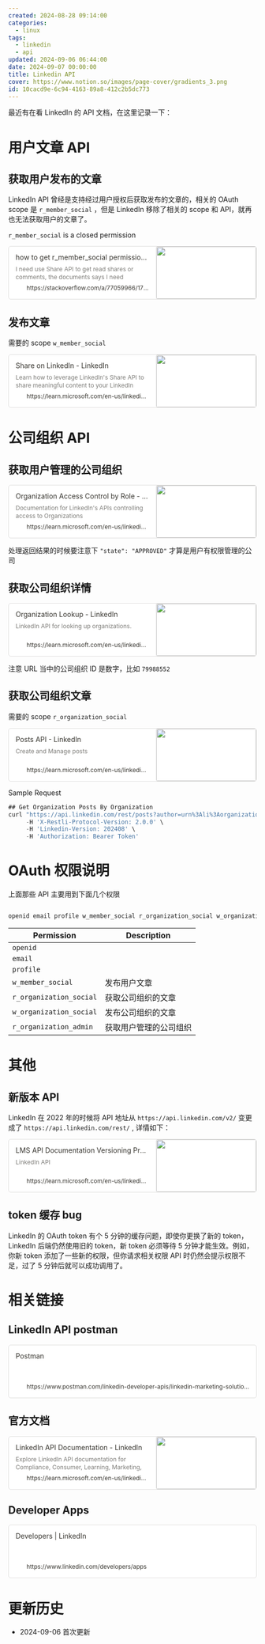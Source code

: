 ```yaml
---
created: 2024-08-28 09:14:00
categories:
  - linux
tags:
  - linkedin
  - api
updated: 2024-09-06 06:44:00
date: 2024-09-07 00:00:00
title: Linkedin API
cover: https://www.notion.so/images/page-cover/gradients_3.png
id: 10cacd9e-6c94-4163-89a8-412c2b5dc773
---
```


最近有在看 LinkedIn 的 API 文档，在这里记录一下：

# 用户文章 API

## 获取用户发布的文章

LinkedIn API 曾经是支持经过用户授权后获取发布的文章的，相关的 OAuth scope 是 `r_member_social` ，但是 LinkedIn 移除了相关的 scope 和 API，就再也无法获取用户的文章了。

`r_member_social` is a closed permission

<div style="width: 100%; margin-top: 4px; margin-bottom: 4px;"><div style="display: flex; background:white;border-radius:5px"><a href="https://stackoverflow.com/a/77059966/1776024"target="_blank"rel="noopener noreferrer"style="display: flex; color: inherit; text-decoration: none; user-select: none; transition: background 20ms ease-in 0s; cursor: pointer; flex-grow: 1; min-width: 0px; flex-wrap: wrap-reverse; align-items: stretch; text-align: left; overflow: hidden; border: 1px solid rgba(55, 53, 47, 0.16); border-radius: 5px; position: relative; fill: inherit;"><div style="flex: 4 1 180px; padding: 12px 14px 14px; overflow: hidden; text-align: left;"><div style="font-size: 14px; line-height: 20px; color: rgb(55, 53, 47); white-space: nowrap; overflow: hidden; text-overflow: ellipsis; min-height: 24px; margin-bottom: 2px;">how to get r_member_social permission with linkedIn share api</div><div style="font-size: 12px; line-height: 16px; color: rgba(55, 53, 47, 0.65); height: 32px; overflow: hidden;">I need use Share API to get read shares or comments, the documents says I need r_member_social permission, how can I get the permission?</div><div style="display: flex; margin-top: 6px; height: 16px;"><img src="https://cdn.sstatic.net/Sites/stackoverflow/Img/favicon.ico?v=ec617d715196"style="width: 16px; height: 16px; min-width: 16px; margin-right: 6px;"><div style="font-size: 12px; line-height: 16px; color: rgb(55, 53, 47); white-space: nowrap; overflow: hidden; text-overflow: ellipsis;">https://stackoverflow.com/a/77059966/1776024</div></div></div><div style="flex: 1 1 180px; display: block; position: relative;"><div style="position: absolute; inset: 0px;"><div style="width: 100%; height: 100%;"><img src="https://cdn.sstatic.net/Sites/stackoverflow/Img/apple-touch-icon@2.png?v=73d79a89bded" referrerpolicy="no-referrer" style="display: block; object-fit: cover; border-radius: 3px; width: 100%; height: 100%;"></div></div></div></a></div></div>

## 发布文章

需要的 scope `w_member_social`

<div style="width: 100%; margin-top: 4px; margin-bottom: 4px;"><div style="display: flex; background:white;border-radius:5px"><a href="https://learn.microsoft.com/en-us/linkedin/consumer/integrations/self-serve/share-on-linkedin#creating-a-share-on-linkedin"target="_blank"rel="noopener noreferrer"style="display: flex; color: inherit; text-decoration: none; user-select: none; transition: background 20ms ease-in 0s; cursor: pointer; flex-grow: 1; min-width: 0px; flex-wrap: wrap-reverse; align-items: stretch; text-align: left; overflow: hidden; border: 1px solid rgba(55, 53, 47, 0.16); border-radius: 5px; position: relative; fill: inherit;"><div style="flex: 4 1 180px; padding: 12px 14px 14px; overflow: hidden; text-align: left;"><div style="font-size: 14px; line-height: 20px; color: rgb(55, 53, 47); white-space: nowrap; overflow: hidden; text-overflow: ellipsis; min-height: 24px; margin-bottom: 2px;">Share on LinkedIn - LinkedIn</div><div style="font-size: 12px; line-height: 16px; color: rgba(55, 53, 47, 0.65); height: 32px; overflow: hidden;">Learn how to leverage LinkedIn's Share API to share meaningful content to your LinkedIn network.</div><div style="display: flex; margin-top: 6px; height: 16px;"><img src=""style="width: 16px; height: 16px; min-width: 16px; margin-right: 6px;"><div style="font-size: 12px; line-height: 16px; color: rgb(55, 53, 47); white-space: nowrap; overflow: hidden; text-overflow: ellipsis;">https://learn.microsoft.com/en-us/linkedin/consumer/integrations/self-serve/share-on-linkedin#creating-a-share-on-linkedin</div></div></div><div style="flex: 1 1 180px; display: block; position: relative;"><div style="position: absolute; inset: 0px;"><div style="width: 100%; height: 100%;"><img src="https://learn.microsoft.com/en-us/media/open-graph-image.png" referrerpolicy="no-referrer" style="display: block; object-fit: cover; border-radius: 3px; width: 100%; height: 100%;"></div></div></div></a></div></div>

# 公司组织 API

## 获取用户管理的公司组织

<div style="width: 100%; margin-top: 4px; margin-bottom: 4px;"><div style="display: flex; background:white;border-radius:5px"><a href="https://learn.microsoft.com/en-us/linkedin/marketing/community-management/organizations/organization-access-control-by-role?view=li-lms-2024-08&tabs=http#find-organization-administrators"target="_blank"rel="noopener noreferrer"style="display: flex; color: inherit; text-decoration: none; user-select: none; transition: background 20ms ease-in 0s; cursor: pointer; flex-grow: 1; min-width: 0px; flex-wrap: wrap-reverse; align-items: stretch; text-align: left; overflow: hidden; border: 1px solid rgba(55, 53, 47, 0.16); border-radius: 5px; position: relative; fill: inherit;"><div style="flex: 4 1 180px; padding: 12px 14px 14px; overflow: hidden; text-align: left;"><div style="font-size: 14px; line-height: 20px; color: rgb(55, 53, 47); white-space: nowrap; overflow: hidden; text-overflow: ellipsis; min-height: 24px; margin-bottom: 2px;">Organization Access Control by Role - LinkedIn</div><div style="font-size: 12px; line-height: 16px; color: rgba(55, 53, 47, 0.65); height: 32px; overflow: hidden;">Documentation for LinkedIn's APIs controlling access to Organizations</div><div style="display: flex; margin-top: 6px; height: 16px;"><img src=""style="width: 16px; height: 16px; min-width: 16px; margin-right: 6px;"><div style="font-size: 12px; line-height: 16px; color: rgb(55, 53, 47); white-space: nowrap; overflow: hidden; text-overflow: ellipsis;">https://learn.microsoft.com/en-us/linkedin/marketing/community-management/organizations/organization-access-control-by-role?view=li-lms-2024-08&tabs=http#find-organization-administrators</div></div></div><div style="flex: 1 1 180px; display: block; position: relative;"><div style="position: absolute; inset: 0px;"><div style="width: 100%; height: 100%;"><img src="https://learn.microsoft.com/en-us/media/open-graph-image.png" referrerpolicy="no-referrer" style="display: block; object-fit: cover; border-radius: 3px; width: 100%; height: 100%;"></div></div></div></a></div></div>

处理返回结果的时候要注意下 `"state": "APPROVED"` 才算是用户有权限管理的公司

## 获取公司组织详情

<div style="width: 100%; margin-top: 4px; margin-bottom: 4px;"><div style="display: flex; background:white;border-radius:5px"><a href="https://learn.microsoft.com/en-us/linkedin/marketing/community-management/organizations/organization-lookup-api?view=li-lms-2024-08&tabs=http#retrieve-an-administered-organization"target="_blank"rel="noopener noreferrer"style="display: flex; color: inherit; text-decoration: none; user-select: none; transition: background 20ms ease-in 0s; cursor: pointer; flex-grow: 1; min-width: 0px; flex-wrap: wrap-reverse; align-items: stretch; text-align: left; overflow: hidden; border: 1px solid rgba(55, 53, 47, 0.16); border-radius: 5px; position: relative; fill: inherit;"><div style="flex: 4 1 180px; padding: 12px 14px 14px; overflow: hidden; text-align: left;"><div style="font-size: 14px; line-height: 20px; color: rgb(55, 53, 47); white-space: nowrap; overflow: hidden; text-overflow: ellipsis; min-height: 24px; margin-bottom: 2px;">Organization Lookup - LinkedIn</div><div style="font-size: 12px; line-height: 16px; color: rgba(55, 53, 47, 0.65); height: 32px; overflow: hidden;">LinkedIn API for looking up organizations.</div><div style="display: flex; margin-top: 6px; height: 16px;"><img src=""style="width: 16px; height: 16px; min-width: 16px; margin-right: 6px;"><div style="font-size: 12px; line-height: 16px; color: rgb(55, 53, 47); white-space: nowrap; overflow: hidden; text-overflow: ellipsis;">https://learn.microsoft.com/en-us/linkedin/marketing/community-management/organizations/organization-lookup-api?view=li-lms-2024-08&tabs=http#retrieve-an-administered-organization</div></div></div><div style="flex: 1 1 180px; display: block; position: relative;"><div style="position: absolute; inset: 0px;"><div style="width: 100%; height: 100%;"><img src="https://learn.microsoft.com/en-us/media/open-graph-image.png" referrerpolicy="no-referrer" style="display: block; object-fit: cover; border-radius: 3px; width: 100%; height: 100%;"></div></div></div></a></div></div>

注意 URL 当中的公司组织 ID 是数字，比如 `79988552`

## 获取公司组织文章

需要的 scope `r_organization_social`

<div style="width: 100%; margin-top: 4px; margin-bottom: 4px;"><div style="display: flex; background:white;border-radius:5px"><a href="https://learn.microsoft.com/en-us/linkedin/marketing/community-management/shares/posts-api?view=li-lms-2024-08&tabs=curl#find-posts-by-authors"target="_blank"rel="noopener noreferrer"style="display: flex; color: inherit; text-decoration: none; user-select: none; transition: background 20ms ease-in 0s; cursor: pointer; flex-grow: 1; min-width: 0px; flex-wrap: wrap-reverse; align-items: stretch; text-align: left; overflow: hidden; border: 1px solid rgba(55, 53, 47, 0.16); border-radius: 5px; position: relative; fill: inherit;"><div style="flex: 4 1 180px; padding: 12px 14px 14px; overflow: hidden; text-align: left;"><div style="font-size: 14px; line-height: 20px; color: rgb(55, 53, 47); white-space: nowrap; overflow: hidden; text-overflow: ellipsis; min-height: 24px; margin-bottom: 2px;">Posts API - LinkedIn</div><div style="font-size: 12px; line-height: 16px; color: rgba(55, 53, 47, 0.65); height: 32px; overflow: hidden;">Create and Manage posts</div><div style="display: flex; margin-top: 6px; height: 16px;"><img src=""style="width: 16px; height: 16px; min-width: 16px; margin-right: 6px;"><div style="font-size: 12px; line-height: 16px; color: rgb(55, 53, 47); white-space: nowrap; overflow: hidden; text-overflow: ellipsis;">https://learn.microsoft.com/en-us/linkedin/marketing/community-management/shares/posts-api?view=li-lms-2024-08&tabs=curl#find-posts-by-authors</div></div></div><div style="flex: 1 1 180px; display: block; position: relative;"><div style="position: absolute; inset: 0px;"><div style="width: 100%; height: 100%;"><img src="https://learn.microsoft.com/en-us/media/open-graph-image.png" referrerpolicy="no-referrer" style="display: block; object-fit: cover; border-radius: 3px; width: 100%; height: 100%;"></div></div></div></a></div></div>

Sample Request

```javascript
## Get Organization Posts By Organization
curl "https://api.linkedin.com/rest/posts?author=urn%3Ali%3Aorganization%3A104928924&q=author&count=10&sortBy=LAST_MODIFIED" \
     -H 'X-Restli-Protocol-Version: 2.0.0' \
     -H 'Linkedin-Version: 202408' \
     -H 'Authorization: Bearer Token'
```

# OAuth 权限说明

上面那些 API 主要用到下面几个权限

```javascript

openid email profile w_member_social r_organization_social w_organization_social r_organization_admin
```

| Permission              | Description            |
| ----------------------- | ---------------------- |
| `openid`                |                        |
| `email`                 |                        |
| `profile`               |                        |
| `w_member_social`       | 发布用户文章           |
| `r_organization_social` | 获取公司组织的文章     |
| `w_organization_social` | 发布公司组织的文章     |
| `r_organization_admin`  | 获取用户管理的公司组织 |

# 其他

## 新版本 API

LinkedIn 在 2022 年的时候将 API 地址从 `https://api.linkedin.com/v2/` 变更成了 `https://api.linkedin.com/rest/` , 详情如下：

<div style="width: 100%; margin-top: 4px; margin-bottom: 4px;"><div style="display: flex; background:white;border-radius:5px"><a href="https://learn.microsoft.com/en-us/linkedin/marketing/versioning?view=li-lms-2024-08#why-are-our-apis-versioned"target="_blank"rel="noopener noreferrer"style="display: flex; color: inherit; text-decoration: none; user-select: none; transition: background 20ms ease-in 0s; cursor: pointer; flex-grow: 1; min-width: 0px; flex-wrap: wrap-reverse; align-items: stretch; text-align: left; overflow: hidden; border: 1px solid rgba(55, 53, 47, 0.16); border-radius: 5px; position: relative; fill: inherit;"><div style="flex: 4 1 180px; padding: 12px 14px 14px; overflow: hidden; text-align: left;"><div style="font-size: 14px; line-height: 20px; color: rgb(55, 53, 47); white-space: nowrap; overflow: hidden; text-overflow: ellipsis; min-height: 24px; margin-bottom: 2px;">LMS API Documentation Versioning Preview - LinkedIn</div><div style="font-size: 12px; line-height: 16px; color: rgba(55, 53, 47, 0.65); height: 32px; overflow: hidden;">LinkedIn API</div><div style="display: flex; margin-top: 6px; height: 16px;"><img src=""style="width: 16px; height: 16px; min-width: 16px; margin-right: 6px;"><div style="font-size: 12px; line-height: 16px; color: rgb(55, 53, 47); white-space: nowrap; overflow: hidden; text-overflow: ellipsis;">https://learn.microsoft.com/en-us/linkedin/marketing/versioning?view=li-lms-2024-08#why-are-our-apis-versioned</div></div></div><div style="flex: 1 1 180px; display: block; position: relative;"><div style="position: absolute; inset: 0px;"><div style="width: 100%; height: 100%;"><img src="https://learn.microsoft.com/en-us/media/open-graph-image.png" referrerpolicy="no-referrer" style="display: block; object-fit: cover; border-radius: 3px; width: 100%; height: 100%;"></div></div></div></a></div></div>

## token 缓存 bug

LinkedIn 的 OAuth token 有个 5 分钟的缓存问题，即使你更换了新的 token，LinkedIn 后端仍然使用旧的 token，新 token 必须等待 5 分钟才能生效。例如，你新 token 添加了一些新的权限，但你请求相关权限 API 时仍然会提示权限不足，过了 5 分钟后就可以成功调用了。

# 相关链接

## LinkedIn API postman

<div style="width: 100%; margin-top: 4px; margin-bottom: 4px;"><div style="display: flex; background:white;border-radius:5px"><a href="https://www.postman.com/linkedin-developer-apis/linkedin-marketing-solutions-versioned-apis/collection/5e45ld6/content-apis?ctx=info"target="_blank"rel="noopener noreferrer"style="display: flex; color: inherit; text-decoration: none; user-select: none; transition: background 20ms ease-in 0s; cursor: pointer; flex-grow: 1; min-width: 0px; flex-wrap: wrap-reverse; align-items: stretch; text-align: left; overflow: hidden; border: 1px solid rgba(55, 53, 47, 0.16); border-radius: 5px; position: relative; fill: inherit;"><div style="flex: 4 1 180px; padding: 12px 14px 14px; overflow: hidden; text-align: left;"><div style="font-size: 14px; line-height: 20px; color: rgb(55, 53, 47); white-space: nowrap; overflow: hidden; text-overflow: ellipsis; min-height: 24px; margin-bottom: 2px;">Postman</div><div style="font-size: 12px; line-height: 16px; color: rgba(55, 53, 47, 0.65); height: 32px; overflow: hidden;"></div><div style="display: flex; margin-top: 6px; height: 16px;"><img src="https://www.postman.com/_ar-assets/images/favicon-1-16.png"style="width: 16px; height: 16px; min-width: 16px; margin-right: 6px;"><div style="font-size: 12px; line-height: 16px; color: rgb(55, 53, 47); white-space: nowrap; overflow: hidden; text-overflow: ellipsis;">https://www.postman.com/linkedin-developer-apis/linkedin-marketing-solutions-versioned-apis/collection/5e45ld6/content-apis?ctx=info</div></div></div></a></div></div>

## 官方文档

<div style="width: 100%; margin-top: 4px; margin-bottom: 4px;"><div style="display: flex; background:white;border-radius:5px"><a href="https://learn.microsoft.com/en-us/linkedin/?view=li-lms-2024-08"target="_blank"rel="noopener noreferrer"style="display: flex; color: inherit; text-decoration: none; user-select: none; transition: background 20ms ease-in 0s; cursor: pointer; flex-grow: 1; min-width: 0px; flex-wrap: wrap-reverse; align-items: stretch; text-align: left; overflow: hidden; border: 1px solid rgba(55, 53, 47, 0.16); border-radius: 5px; position: relative; fill: inherit;"><div style="flex: 4 1 180px; padding: 12px 14px 14px; overflow: hidden; text-align: left;"><div style="font-size: 14px; line-height: 20px; color: rgb(55, 53, 47); white-space: nowrap; overflow: hidden; text-overflow: ellipsis; min-height: 24px; margin-bottom: 2px;">LinkedIn API Documentation - LinkedIn</div><div style="font-size: 12px; line-height: 16px; color: rgba(55, 53, 47, 0.65); height: 32px; overflow: hidden;">Explore LinkedIn API documentation for Compliance, Consumer, Learning, Marketing, Sales, and Talent Solutions</div><div style="display: flex; margin-top: 6px; height: 16px;"><img src=""style="width: 16px; height: 16px; min-width: 16px; margin-right: 6px;"><div style="font-size: 12px; line-height: 16px; color: rgb(55, 53, 47); white-space: nowrap; overflow: hidden; text-overflow: ellipsis;">https://learn.microsoft.com/en-us/linkedin/?view=li-lms-2024-08</div></div></div><div style="flex: 1 1 180px; display: block; position: relative;"><div style="position: absolute; inset: 0px;"><div style="width: 100%; height: 100%;"><img src="https://learn.microsoft.com/en-us/media/open-graph-image.png" referrerpolicy="no-referrer" style="display: block; object-fit: cover; border-radius: 3px; width: 100%; height: 100%;"></div></div></div></a></div></div>

## Developer Apps

<div style="width: 100%; margin-top: 4px; margin-bottom: 4px;"><div style="display: flex; background:white;border-radius:5px"><a href="https://www.linkedin.com/developers/apps"target="_blank"rel="noopener noreferrer"style="display: flex; color: inherit; text-decoration: none; user-select: none; transition: background 20ms ease-in 0s; cursor: pointer; flex-grow: 1; min-width: 0px; flex-wrap: wrap-reverse; align-items: stretch; text-align: left; overflow: hidden; border: 1px solid rgba(55, 53, 47, 0.16); border-radius: 5px; position: relative; fill: inherit;"><div style="flex: 4 1 180px; padding: 12px 14px 14px; overflow: hidden; text-align: left;"><div style="font-size: 14px; line-height: 20px; color: rgb(55, 53, 47); white-space: nowrap; overflow: hidden; text-overflow: ellipsis; min-height: 24px; margin-bottom: 2px;">Developers | LinkedIn</div><div style="font-size: 12px; line-height: 16px; color: rgba(55, 53, 47, 0.65); height: 32px; overflow: hidden;"></div><div style="display: flex; margin-top: 6px; height: 16px;"><img src=""style="width: 16px; height: 16px; min-width: 16px; margin-right: 6px;"><div style="font-size: 12px; line-height: 16px; color: rgb(55, 53, 47); white-space: nowrap; overflow: hidden; text-overflow: ellipsis;">https://www.linkedin.com/developers/apps</div></div></div></a></div></div>

# 更新历史

- 2024-09-06 首次更新
